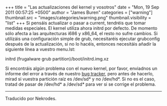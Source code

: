 +++
title = "Las actualizaciones del kernel y vosotros"
date = "Mon, 19 Sep 2011 00:57:25 +0500"
author = "James Buren"
categories = ["warning"]
thumbnail.src = "images/categories/warning.png"
thumbnail.visibility = "list"
+++
Si pensáis actualizar o pasar a current, tendréis que tomar medidas
 especiales. El kernel utiliza ahora initrd por defecto. De momento
 sólo afecta a las arquitecturas i686 y x86\_64, el resto no sufre cambios.
 Si utilizáis una configuración simple de grub, necesitaréis ejecutar
 grubconfig después de la actualización, si no lo hacéis, entonces necesitáis
 añadir la siguiente línea a vuestro menu.lst:  
  


 initrd (frugalware grub partition)/boot/initrd.img.xz  
  


 Si encontráis algún problema con el nuevo kernel, por favor, enviadnos
 un informe del error a través de nuestro [bug tracker](https://bugs.frugalware.org/),
 pero antes de hacerlo, mirad si vuestra partición raíz es /dev/sd\* y no
 /dev/hd\*. Si no es el caso, tratad de pasar de /dev/hd\* a /dev/sd\* para
 ver si se corrige el problema.  

  



---


 Traducido por Nekrodes.